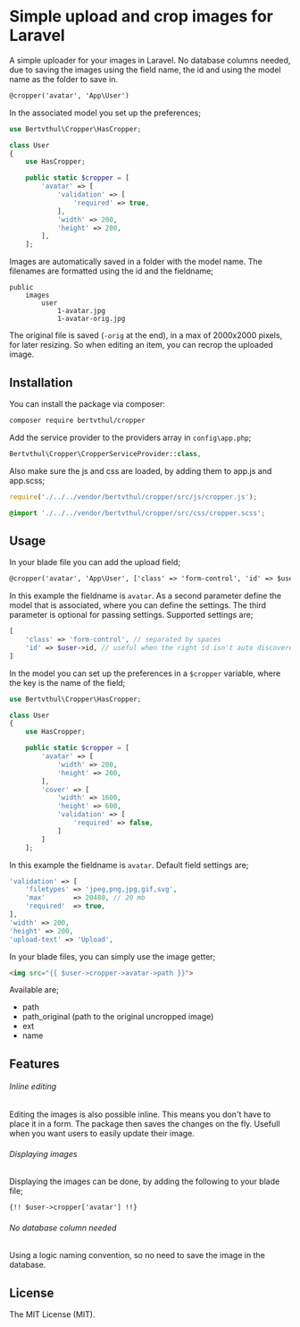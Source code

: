 # Simple upload and crop images for Laravel

A simple uploader for your images in Laravel. No database columns needed, due to saving the images using the field name, the id and using the model name as the folder to save in.  

```html
@cropper('avatar', 'App\User')
```

In the associated model you set up the preferences;

```php
use Bertvthul\Cropper\HasCropper;

class User
{
    use HasCropper;

    public static $cropper = [
        'avatar' => [
            'validation' => [
                'required' => true,
            ],
            'width' => 200,
            'height' => 200,
        ],
    ];
```

Images are automatically saved in a folder with the model name. The filenames are formatted using the id and the fieldname;
```
public
    images
        user
            1-avatar.jpg
            1-avatar-orig.jpg
```

The original file is saved (`-orig` at the end), in a max of 2000x2000 pixels, for later resizing. So when editing an item, you can recrop the uploaded image.

## Installation

You can install the package via composer:

```bash
composer require bertvthul/cropper
```

Add the service provider to the providers array in `config\app.php`;

```php
Bertvthul\Cropper\CropperServiceProvider::class,
```

Also make sure the js and css are loaded, by adding them to app.js and app.scss;

```js
require('./../../vendor/bertvthul/cropper/src/js/cropper.js');
```
```css
@import './../../vendor/bertvthul/cropper/src/css/cropper.scss';
```

## Usage

In your blade file you can add the upload field;

```html
@cropper('avatar', 'App\User', ['class' => 'form-control', 'id' => $user->id])
```

In this example the fieldname is `avatar`. As a second parameter define the model that is associated, where you can define the settings. The third parameter is optional for passing settings. Supported settings are;

```php
[
    'class' => 'form-control', // separated by spaces
    'id' => $user->id, // useful when the right id isn't auto discovered
]
```

In the model you can set up the preferences in a `$cropper` variable, where the key is the name of the field;

```php
use Bertvthul\Cropper\HasCropper;

class User
{
    use HasCropper;

    public static $cropper = [
        'avatar' => [
            'width' => 200,
            'height' => 200,
        ],
        'cover' => [
            'width' => 1600,
            'height' => 600,
            'validation' => [
                'required' => false,
            ]
        ]
    ];
```

In this example the fieldname is `avatar`. Default field settings are;
```php
'validation' => [
    'filetypes' => 'jpeg,png,jpg,gif,svg',
    'max'       => 20480, // 20 mb
    'required'  => true,
],
'width' => 200,
'height' => 200,
'upload-text' => 'Upload',
```

In your blade files, you can simply use the image getter;
```html
<img src="{{ $user->cropper->avatar->path }}">
```
Available are;
- path
- path_original (path to the original uncropped image)
- ext
- name

## Features

###### Inline editing
Editing the images is also possible inline. This means you don't have to place it in a form. The package then saves the changes on the fly. Usefull when you want users to easily update their image. 

###### Displaying images
Displaying the images can be done, by adding the following to your blade file;
```html
{!! $user->cropper['avatar'] !!}
```

###### No database column needed
Using a logic naming convention, so no need to save the image in the database.

## License

The MIT License (MIT).
